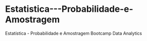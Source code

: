 # Estatistica---Probabilidade-e-Amostragem
Estatística - Probabilidade e Amostragem Bootcamp Data Analytics
